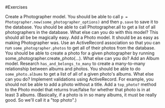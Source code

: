 #Exercises

Create a Photographer model.
You should be able to call `p = Photographer.new(some_photographer_options)` and then `p.save` to save it to the database.
You should be able to call Photographer.all to get a list of all photographers in the database.
What else can you do with this model?
This should all be be magically easy.
Add a Photo model.
It should be as easy as making Photographer was.
Use an ActiveRecord association so that you can run `some_photographer.photos` to get all of their photos from the database.
You should be able to create a photo for a given photographer by running some_photographer.create_photo(...).
What else can you do?
Add an Album model.
Research `has_and_belongs_to_many` to create a many-to-many relationship between albums and photos.
You should be able to do `some_photo.albums` to get a list of all of a given photo's albums.
What else can you do?
Implement validations using ActiveRecord.
For example, you should not be able to add a photo without a title.
Add a `top_photo?` method to the Photo model that returns true/false for whether that photo is in at least 3 albums. (Basically, if a photo is in so many albums, it must be really good. So we'll call it a "top photo".)
